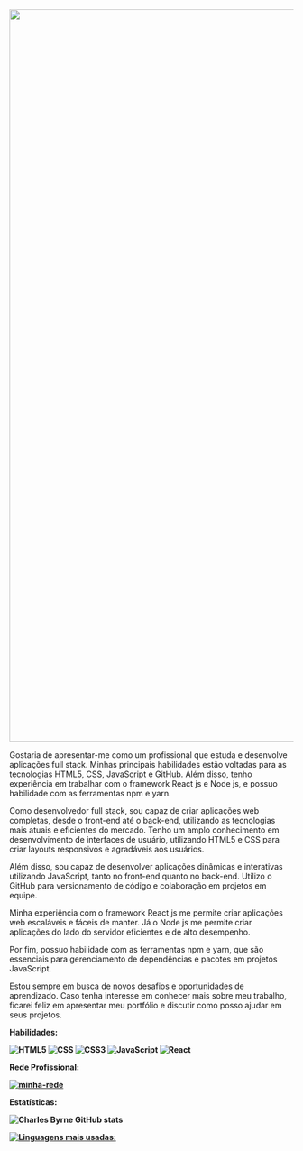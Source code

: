 <img src= "https://i.ibb.co/wpT2Wyd/Top.jpg" width= "1300"/>

Gostaria de apresentar-me como um profissional que estuda e desenvolve aplicações full stack. Minhas principais habilidades estão voltadas para as tecnologias HTML5, CSS, JavaScript e GitHub. Além disso, tenho experiência em trabalhar com o framework React js e Node js, e possuo habilidade com as ferramentas npm e yarn.

Como desenvolvedor full stack, sou capaz de criar aplicações web completas, desde o front-end até o back-end, utilizando as tecnologias mais atuais e eficientes do mercado. Tenho um amplo conhecimento em desenvolvimento de interfaces de usuário, utilizando HTML5 e CSS para criar layouts responsivos e agradáveis aos usuários.

Além disso, sou capaz de desenvolver aplicações dinâmicas e interativas utilizando JavaScript, tanto no front-end quanto no back-end. Utilizo o GitHub para versionamento de código e colaboração em projetos em equipe.

Minha experiência com o framework React js me permite criar aplicações web escaláveis e fáceis de manter. Já o Node js me permite criar aplicações do lado do servidor eficientes e de alto desempenho.

Por fim, possuo habilidade com as ferramentas npm e yarn, que são essenciais para gerenciamento de dependências e pacotes em projetos JavaScript.

Estou sempre em busca de novos desafios e oportunidades de aprendizado. Caso tenha interesse em conhecer mais sobre meu trabalho, ficarei feliz em apresentar meu portfólio e discutir como posso ajudar em seus projetos.

<b>Habilidades:<b/>

<img src="https://img.shields.io/badge/HTML-239120?style=for-the-badge&logo=html5&logoColor=white" alt="HTML5"/>  <img src="https://img.shields.io/badge/React-20232A?style=for-the-badge&logo=react&logoColor=61DAFB" alt="CSS"/>  <img src="https://img.shields.io/badge/CSS3-1572B6?style=for-the-badge&logo=css3&logoColor=white" alt="CSS3"/>  <img src="https://img.shields.io/badge/JavaScript-323330?style=for-the-badge&logo=javascript&logoColor=F7DF1E" alt="JavaScript"/>  <img src="https://img.shields.io/badge/CSS-239120?&style=for-the-badge&logo=css3&logoColor=white" alt="React"/>

<b>Rede Profissional:<b/>

<a href="https://www.linkedin.com/in/charles-byrne86/" type=""> <img src="https://img.shields.io/badge/LinkedIn-0077B5?style=for-the-badge&logo=linkedin&logoColor=white" alt="minha-rede"/> </a>

<b>Estatísticas:<b/>

![Charles Byrne GitHub stats](https://github-readme-stats.vercel.app/api?username=Charles-Byrne&show_icons=true&theme=blue-green)

[![Linguagens mais usadas:](https://github-readme-stats.vercel.app/api/top-langs/?username=Charles-Byrne&langs_count=8&theme=blue-green)](https://github.com/anuraghazra/github-readme-stats)
